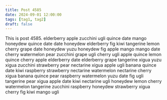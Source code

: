 ```yaml
---
title: Post 4585
date: 2024-09-01 12:00:00
tags: [tag1, tag2]
draft: false
---
```

This is post 4585.
elderberry
apple
zucchini
ugli
quince
date
mango
honeydew
quince
date
date
honeydew
elderberry
fig
kiwi
tangerine
lemon
cherry
grape
date
honeydew
yuzu
honeydew
fig
apple
mango
mango
date
cherry
watermelon
pear
zucchini
grape
ugli
cherry
ugli
apple
quince
lemon
quince
cherry
apple
elderberry
date
elderberry
grape
tangerine
xigua
yuzu
xigua
zucchini
strawberry
pear
nectarine
xigua
apple
ugli
banana
quince
date
kiwi
raspberry
strawberry
nectarine
watermelon
nectarine
cherry
xigua
banana
quince
pear
raspberry
watermelon
yuzu
date
fig
ugli
tangerine
pear
xigua
apple
date
kiwi
nectarine
ugli
honeydew
lemon
cherry
watermelon
tangerine
zucchini
raspberry
honeydew
strawberry
xigua
cherry
fig
kiwi
mango
ugli
